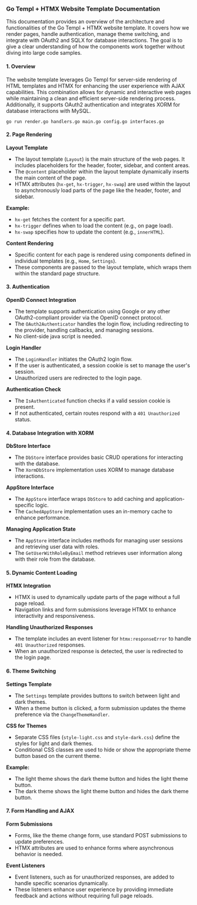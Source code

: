 ### Go Templ + HTMX Website Template Documentation

This documentation provides an overview of the architecture and functionalities of the Go Templ + HTMX website template. It covers how we render pages, handle authentication, manage theme switching, and integrate with OAuth2 and SQLX for database interactions. The goal is to give a clear understanding of how the components work together without diving into large code samples.

#### 1. **Overview**

The website template leverages Go Templ for server-side rendering of HTML templates and HTMX for enhancing the user experience with AJAX capabilities. This combination allows for dynamic and interactive web pages while maintaining a clean and efficient server-side rendering process. Additionally, it supports OAuth2 authentication and integrates XORM for database interactions with MySQL.

```starting the server
go run render.go handlers.go main.go config.go interfaces.go
```

#### 2. **Page Rendering**

**Layout Template**

- The layout template (`Layout`) is the main structure of the web pages. It includes placeholders for the header, footer, sidebar, and content areas.
- The `@content` placeholder within the layout template dynamically inserts the main content of the page.
- HTMX attributes (`hx-get`, `hx-trigger`, `hx-swap`) are used within the layout to asynchronously load parts of the page like the header, footer, and sidebar.

**Example:**

- `hx-get` fetches the content for a specific part.
- `hx-trigger` defines when to load the content (e.g., on page load).
- `hx-swap` specifies how to update the content (e.g., `innerHTML`).

**Content Rendering**

- Specific content for each page is rendered using components defined in individual templates (e.g., `Home`, `Settings`).
- These components are passed to the layout template, which wraps them within the standard page structure.

#### 3. **Authentication**

**OpenID Connect Integration**

- The template supports authentication using Google or any other OAuth2-compliant provider via the OpenID connect protocol.
- The `OAuth2Authenticator` handles the login flow, including redirecting to the provider, handling callbacks, and managing sessions.
- No client-side java script is needed.

**Login Handler**

- The `LoginHandler` initiates the OAuth2 login flow.
- If the user is authenticated, a session cookie is set to manage the user's session.
- Unauthorized users are redirected to the login page.

**Authentication Check**

- The `IsAuthenticated` function checks if a valid session cookie is present.
- If not authenticated, certain routes respond with a `401 Unauthorized` status.

#### 4. **Database Integration with XORM**

**DbStore Interface**

- The `DbStore` interface provides basic CRUD operations for interacting with the database.
- The `XormDbStore` implementation uses XORM to manage database interactions.

**AppStore Interface**

- The `AppStore` interface wraps `DbStore` to add caching and application-specific logic.
- The `CachedAppStore` implementation uses an in-memory cache to enhance performance.

**Managing Application State**

- The `AppStore` interface includes methods for managing user sessions and retrieving user data with roles.
- The `GetUserWithRoleByEmail` method retrieves user information along with their role from the database.

#### 5. **Dynamic Content Loading**

**HTMX Integration**

- HTMX is used to dynamically update parts of the page without a full page reload.
- Navigation links and form submissions leverage HTMX to enhance interactivity and responsiveness.

**Handling Unauthorized Responses**

- The template includes an event listener for `htmx:responseError` to handle `401 Unauthorized` responses.
- When an unauthorized response is detected, the user is redirected to the login page.

#### 6. **Theme Switching**

**Settings Template**

- The `Settings` template provides buttons to switch between light and dark themes.
- When a theme button is clicked, a form submission updates the theme preference via the `ChangeThemeHandler`.

**CSS for Themes**

- Separate CSS files (`style-light.css` and `style-dark.css`) define the styles for light and dark themes.
- Conditional CSS classes are used to hide or show the appropriate theme button based on the current theme.

**Example:**

- The light theme shows the dark theme button and hides the light theme button.
- The dark theme shows the light theme button and hides the dark theme button.

#### 7. **Form Handling and AJAX**

**Form Submissions**

- Forms, like the theme change form, use standard POST submissions to update preferences.
- HTMX attributes are used to enhance forms where asynchronous behavior is needed.

**Event Listeners**

- Event listeners, such as for unauthorized responses, are added to handle specific scenarios dynamically.
- These listeners enhance user experience by providing immediate feedback and actions without requiring full page reloads.
